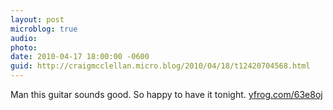 ```yaml
---
layout: post
microblog: true
audio: 
photo: 
date: 2010-04-17 18:00:00 -0600
guid: http://craigmcclellan.micro.blog/2010/04/18/t12420704568.html
---
```

Man this guitar sounds good. So happy to have it tonight.  [yfrog.com/63e8oj](http://yfrog.com/63e8oj)
